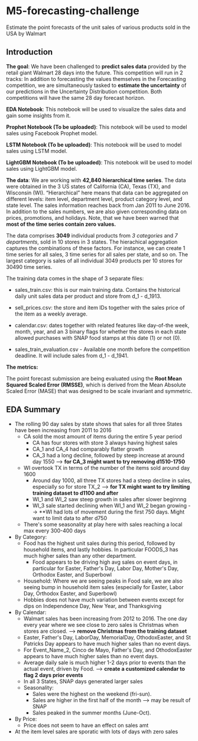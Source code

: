 # M5-forecasting-challenge
Estimate the point forecasts of the unit sales of various products sold in the USA by Walmart

## Introduction

**The goal**: We have been challenged to **predict sales data** provided by the retail giant Walmart 28 days into the future. This competition will run in 2 tracks: In addition to forecasting the values themselves in the Forecasting competition, we are simultaneously tasked to **estimate the uncertainty** of our predictions in the Uncertainty Distribution competition. Both competitions will have the same 28 day forecast horizon.

**EDA Notebook**: This notebook will be used to visualize the sales data and gain some insights from it.

**Prophet Notebook (To be uploaded)**: This notebook will be used to model sales using Facebook Prophet model.

**LSTM Notebook (To be uploaded)**: This notebook will be used to model sales using LSTM model.

**LightGBM Notebook (To be uploaded)**: This notebook will be used to model sales using LightGBM model.

**The data**: We are working with **42,840 hierarchical time series**. The data were obtained in the 3 US states of California (CA), Texas (TX), and Wisconsin (WI). “Hierarchical” here means that data can be aggregated on different levels: item level, department level, product category level, and state level. The sales information reaches back from Jan 2011 to June 2016. In addition to the sales numbers, we are also given corresponding data on prices, promotions, and holidays. Note, that we have been warned that **most of the time series contain zero values.**

The data comprises **3049** individual products from *3 categories* and *7 departments*, sold in 10 stores in 3 states. The hierachical aggregation captures the combinations of these factors. For instance, we can create 1 time series for all sales, 3 time series for all sales per state, and so on. The largest category is sales of all individual 3049 products per 10 stores for 30490 time series.

The training data comes in the shape of 3 separate files:

- sales_train.csv: this is our main training data.  Contains the historical daily unit sales data per product and store from d_1 - d_1913.

- sell_prices.csv: the store and item IDs together with the sales price of the item as a weekly average.

- calendar.csv: dates together with related features like day-of-the week, month, year, and an 3 binary flags for whether the stores in each state allowed purchases with SNAP food stamps at this date (1) or not (0).

- sales_train_evaluation.csv - Available one month before the competition deadline. It will include sales from d_1 - d_1941.

**The metrics:**

The point forecast submission are being evaluated using the **Root Mean Squared Scaled Error (RMSSE)**, which is derived from the Mean Absolute Scaled Error (MASE) that was designed to be scale invariant and symmetric. 

## EDA Summary
- The rolling 90 day sales by state shows that sales for all three States have been increasing from 2011 to 2016
	- CA sold the most amount of items during the entire 5 year period
		- CA has four stores with store 3 always having highest sales
		- CA_1 and CA_4 had comparably flatter growth
		- CA_3 had a long decline, followed by steep increase at around day 1550 --> **for CA_3 might want to try removing d1510-1750**
	- WI overtook TX in terms of the number of the items sold around day 1600
		- Around day 1000, all three TX stores had a steep decline in sales, especially so for store TX_2 --> **for TX might want to try limiting training dataset to d1100 and after**
		- WI_1 and WI_2 saw steep growth in sales after slower beginnng
		- WI_3 sale started declining when WI_1 and WI_2 began growing --> **WI had lots of movement during the first 750 days. Might want to limit data to after d750
	- There's some seasonality at play here with sales reaching a local max every 300-400 days
- By Category:
	- Food has the highest unit sales during this period, followed by household items, and lastly hobbies. In particular FOODS_3 has much higher sales than any other department.
		- Food appears to be driving high avg sales on event days, in particular for Easter, Father's Day, Labor Day, Mother's Day, Orthodox Easter, and Superbowl
	- Household: Where we are seeing peaks in Food sale, we are also seeing bump in household item sales (especially for Easter, Labor Day, Orthodox Easter, and Superbowl)
	- Hobbies does not have much variation between events except for dips on Independence Day, New Year, and Thanksgiving
- By Calendar:
	- Walmart sales has been increasing from 2012 to 2016. The one day every year where we see close to zero sales is Christmas when stores are closed. --> **remove Christmas from the training dataset**
	- Easter, Father's Day, LaborDay, MemorialDay, OthodoxEaster, and St Patricks Day appears to have much higher sales than no event days.
	- For Event_Name_2, Cinco de Mayo, Father's Day, and OthodoxEaster appears to have much higher sales than no event days.
	- Average daily sale is much higher 1-2 days prior to events than the actual event, driven by Food. --> **create a customized calendar to flag 2 days prior events**
	- In all 3 States, SNAP days generated larger sales
	- Seasonality:
		- Sales were the highest on the weekend (fri-sun).
		- Sales are higher in the first half of the month --> may be result of SNAP
		- Sales peaked in the summer months (June-Oct).
- By Price:
	- Price does not seem to have an effect on sales amt
- At the item level sales are sporatic with lots of days with zero sales
